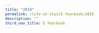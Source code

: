 ```yaml
---
title: "2018"
permalink: /life-at-alps/E-Yearbook/2018
description: ""
third_nav_title: E Yearbook
---
```

